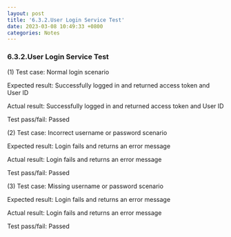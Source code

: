 ```yaml
---
layout: post
title: '6.3.2.User Login Service Test'
date: 2023-03-08 10:49:33 +0800
categories: Notes
---
```


### 6.3.2.User Login Service Test


(1) Test case: Normal login scenario

Expected result: Successfully logged in and returned access token and User ID

Actual result: Successfully logged in and returned access token and User ID

Test pass/fail: Passed

(2) Test case: Incorrect username or password scenario

Expected result: Login fails and returns an error message

Actual result: Login fails and returns an error message

Test pass/fail: Passed

(3) Test case: Missing username or password scenario

Expected result: Login fails and returns an error message

Actual result: Login fails and returns an error message

Test pass/fail: Passed

